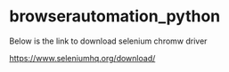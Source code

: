 # browserautomation_python

Below is the link to download selenium chromw driver

https://www.seleniumhq.org/download/
